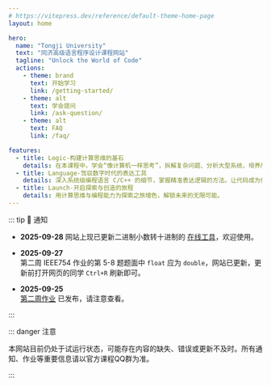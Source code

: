 ```yaml
---
# https://vitepress.dev/reference/default-theme-home-page
layout: home

hero:
  name: "Tongji University"
  text: "同济高级语言程序设计课程网站"
  tagline: "Unlock the World of Code"
  actions:
    - theme: brand
      text: 开始学习
      link: /getting-started/
    - theme: alt
      text: 学会提问
      link: /ask-question/
    - theme: alt
      text: FAQ
      link: /faq/

features:
  - title: Logic-构建计算思维的基石
    details: 在本课程中，学会“像计算机一样思考”，拆解复杂问题、分析大型系统，培养严谨的计算思维。
  - title: Language-驾驭数字时代的表达工具
    details: 深入系统级编程语言 C/C++ 的细节，掌握精准表达逻辑的方法。让代码成为你实现想法的高效伙伴。
  - title: Launch-开启探索与创造的旅程
    details: 用计算思维与编程能力为探索之旅增色，解锁未来的无限可能。
---
```


::: tip :loudspeaker: 通知

+ **2025-09-28**
  网站上现已更新二进制小数转十进制的 [在线工具](/assignments/week2#小工具-将二进制小数转换为十进制)，欢迎使用。

+ **2025-09-27**  
  第二周 IEEE754 作业的第 5-8 题题面中 `float` 应为 `double`，网站已更新，更新前打开网页的同学 `Ctrl+R` 刷新即可。

+ **2025-09-25**  
  [第二周作业](/assignments/week2) 已发布，请注意查看。

:::

::: danger 注意

本网站目前仍处于试运行状态，可能存在内容的缺失、错误或更新不及时。所有通知、作业等重要信息请以官方课程QQ群为准。

:::
